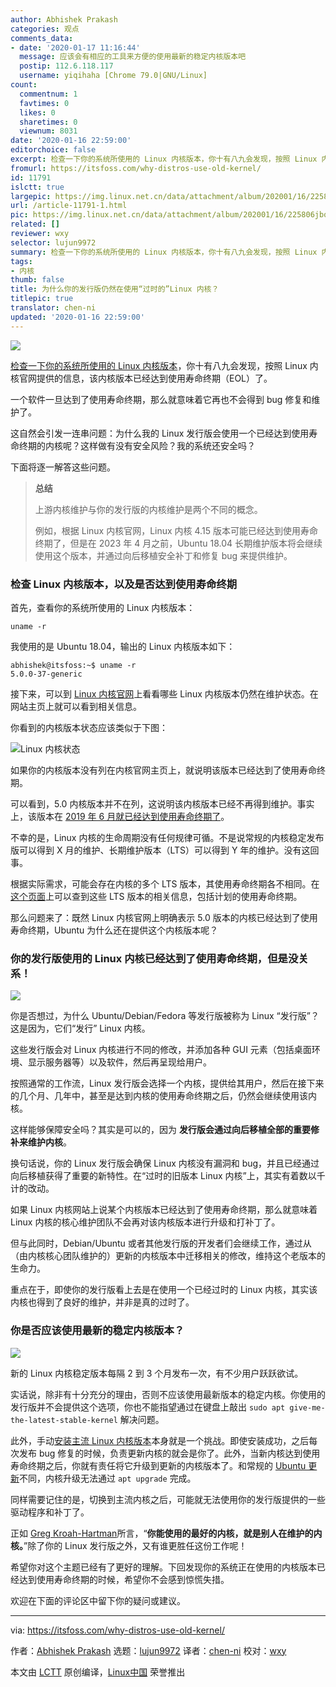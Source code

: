 ```yaml
---
author: Abhishek Prakash
categories: 观点
comments_data:
- date: '2020-01-17 11:16:44'
  message: 应该会有相应的工具来方便的使用最新的稳定内核版本吧
  postip: 112.6.118.117
  username: yiqihaha [Chrome 79.0|GNU/Linux]
count:
  commentnum: 1
  favtimes: 0
  likes: 0
  sharetimes: 0
  viewnum: 8031
date: '2020-01-16 22:59:00'
editorchoice: false
excerpt: 检查一下你的系统所使用的 Linux 内核版本，你十有八九会发现，按照 Linux 内核官网提供的信息，该内核版本已经达到使用寿命终期（EOL）了。
fromurl: https://itsfoss.com/why-distros-use-old-kernel/
id: 11791
islctt: true
largepic: https://img.linux.net.cn/data/attachment/album/202001/16/225806jbqyacu3loolobae.png
url: /article-11791-1.html
pic: https://img.linux.net.cn/data/attachment/album/202001/16/225806jbqyacu3loolobae.png.thumb.jpg
related: []
reviewer: wxy
selector: lujun9972
summary: 检查一下你的系统所使用的 Linux 内核版本，你十有八九会发现，按照 Linux 内核官网提供的信息，该内核版本已经达到使用寿命终期（EOL）了。
tags:
- 内核
thumb: false
title: 为什么你的发行版仍然在使用“过时的”Linux 内核？
titlepic: true
translator: chen-ni
updated: '2020-01-16 22:59:00'
---
```


![](/data/attachment/album/202001/16/225806jbqyacu3loolobae.png)


[检查一下你的系统所使用的 Linux 内核版本](https://itsfoss.com/find-which-kernel-version-is-running-in-ubuntu/)，你十有八九会发现，按照 Linux 内核官网提供的信息，该内核版本已经达到使用寿命终期（EOL）了。


一个软件一旦达到了使用寿命终期，那么就意味着它再也不会得到 bug 修复和维护了。


这自然会引发一连串问题：为什么我的 Linux 发行版会使用一个已经达到使用寿命终期的内核呢？这样做有没有安全风险？我的系统还安全吗？


下面将逐一解答这些问题。



> 
> **总结**
> 
> 
> 上游内核维护与你的发行版的内核维护是两个不同的概念。
> 
> 
> 例如，根据 Linux 内核官网，Linux 内核 4.15 版本可能已经达到使用寿命终期了，但是在 2023 年 4 月之前，Ubuntu 18.04 长期维护版本将会继续使用这个版本，并通过向后移植安全补丁和修复 bug 来提供维护。
> 
> 
> 


### 检查 Linux 内核版本，以及是否达到使用寿命终期


首先，查看你的系统所使用的 Linux 内核版本：



```
uname -r
```

我使用的是 Ubuntu 18.04，输出的 Linux 内核版本如下：



```
abhishek@itsfoss:~$ uname -r
5.0.0-37-generic
```

接下来，可以到 [Linux 内核官网](https://www.kernel.org/)上看看哪些 Linux 内核版本仍然在维护状态。在网站主页上就可以看到相关信息。


你看到的内核版本状态应该类似于下图：


![Linux 内核状态](/data/attachment/album/202001/16/225934mpeb95byeky59spp.jpg)


如果你的内核版本没有列在内核官网主页上，就说明该版本已经达到了使用寿命终期。


可以看到，5.0 内核版本并不在列，这说明该内核版本已经不再得到维护。事实上，该版本在 [2019 年 6 月就已经达到使用寿命终期了](http://lkml.iu.edu/hypermail/linux/kernel/1906.0/02354.html)。


不幸的是，Linux 内核的生命周期没有任何规律可循。不是说常规的内核稳定发布版可以得到 X 月的维护、长期维护版本（LTS）可以得到 Y 年的维护。没有这回事。


根据实际需求，可能会存在内核的多个 LTS 版本，其使用寿命终期各不相同。在[这个页面](https://www.kernel.org/category/releases.html)上可以查到这些 LTS 版本的相关信息，包括计划的使用寿命终期。


那么问题来了：既然 Linux 内核官网上明确表示 5.0 版本的内核已经达到了使用寿命终期，Ubuntu 为什么还在提供这个内核版本呢？


### 你的发行版使用的 Linux 内核已经达到了使用寿命终期，但是没关系！


![](/data/attachment/album/202001/16/225922r6k6jggrj6kj2z8u.png)


你是否想过，为什么 Ubuntu/Debian/Fedora 等发行版被称为 Linux “发行版”？这是因为，它们“发行” Linux 内核。


这些发行版会对 Linux 内核进行不同的修改，并添加各种 GUI 元素（包括桌面环境、显示服务器等）以及软件，然后再呈现给用户。


按照通常的工作流，Linux 发行版会选择一个内核，提供给其用户，然后在接下来的几个月、几年中，甚至是达到内核的使用寿命终期之后，仍然会继续使用该内核。


这样能够保障安全吗？其实是可以的，因为 **发行版会通过向后移植全部的重要修补来维护内核**。


换句话说，你的 Linux 发行版会确保 Linux 内核没有漏洞和 bug，并且已经通过向后移植获得了重要的新特性。在“过时的旧版本 Linux 内核”上，其实有着数以千计的改动。


如果 Linux 内核网站上说某个内核版本已经达到了使用寿命终期，那么就意味着 Linux 内核的核心维护团队不会再对该内核版本进行升级和打补丁了。


但与此同时，Debian/Ubuntu 或者其他发行版的开发者们会继续工作，通过从（由内核核心团队维护的）更新的内核版本中迁移相关的修改，维持这个老版本的生命力。


重点在于，即使你的发行版看上去是在使用一个已经过时的 Linux 内核，其实该内核也得到了良好的维护，并非是真的过时了。


### 你是否应该使用最新的稳定内核版本？


![](/data/attachment/album/202001/16/225924xh37qhvppvk333h7.png)


新的 Linux 内核稳定版本每隔 2 到 3 个月发布一次，有不少用户跃跃欲试。


实话说，除非有十分充分的理由，否则不应该使用最新版本的稳定内核。你使用的发行版并不会提供这个选项，你也不能指望通过在键盘上敲出 `sudo apt give-me-the-latest-stable-kernel` 解决问题。


此外，手动[安装主流 Linux 内核版本](https://wiki.ubuntu.com/Kernel/MainlineBuilds)本身就是一个挑战。即使安装成功，之后每次发布 bug 修复的时候，负责更新内核的就会是你了。此外，当新内核达到使用寿命终期之后，你就有责任将它升级到更新的内核版本了。和常规的 [Ubuntu 更新](https://itsfoss.com/update-ubuntu/)不同，内核升级无法通过 `apt upgrade` 完成。


同样需要记住的是，切换到主流内核之后，可能就无法使用你的发行版提供的一些驱动程序和补丁了。


正如 [Greg Kroah-Hartman](https://en.wikipedia.org/wiki/Greg_Kroah-Hartman)所言，“**你能使用的最好的内核，就是别人在维护的内核。**”除了你的 Linux 发行版之外，又有谁更胜任这份工作呢！


希望你对这个主题已经有了更好的理解。下回发现你的系统正在使用的内核版本已经达到使用寿命终期的时候，希望你不会感到惊慌失措。


欢迎在下面的评论区中留下你的疑问或建议。




---


via: <https://itsfoss.com/why-distros-use-old-kernel/>


作者：[Abhishek Prakash](https://itsfoss.com/author/abhishek/) 选题：[lujun9972](https://github.com/lujun9972) 译者：[chen-ni](https://github.com/chen-ni) 校对：[wxy](https://github.com/wxy)


本文由 [LCTT](https://github.com/LCTT/TranslateProject) 原创编译，[Linux中国](https://linux.cn/) 荣誉推出